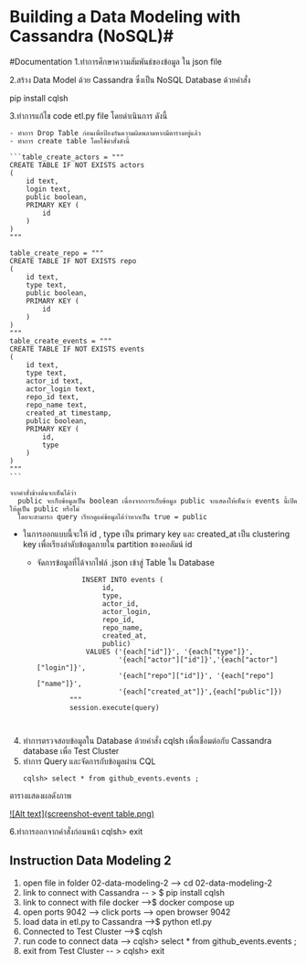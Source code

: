 # Building a Data Modeling with Cassandra (NoSQL)#
#Documentation
1.ทำการศึกษาความสัมพันธ์ของข้อมูล ใน json file 

2.สร้าง Data Model ด้วย Cassandra ซึ่งเป็น NoSQL Database ด้วยคำสั่ง

 pip install cqlsh

3.ทำการแก้ไข code etl.py file
 โดยดำเนินการ ดังนี้

    - ทำการ Drop Table ก่อนเพื่อป้องกันความผิดพลาดหากมีตารางอยู่แล้ว 
    - ทำการ create table โดยใช้คำสั่งดังนี้

    ```table_create_actors = """
    CREATE TABLE IF NOT EXISTS actors
    (
        id text,
        login text,
        public boolean,
        PRIMARY KEY (
            id
        )
    )
    """

    table_create_repo = """
    CREATE TABLE IF NOT EXISTS repo
    (
        id text,
        type text,
        public boolean,
        PRIMARY KEY (
            id
        )
    )
    """
    table_create_events = """
    CREATE TABLE IF NOT EXISTS events
    (
        id text,
        type text,
        actor_id text,
        actor_login text,
        repo_id text,
        repo_name text,
        created_at timestamp,
        public boolean,
        PRIMARY KEY (
            id,
            type
        )
    )
    """
    ```

    จากคำสั่งข้างต้นจะเห็นได้ว่า
      public จะเก็บข้อมูลเป็น boolean เนื่องจากการเก็บข้อมูล public จะแสดงให้เห็นว่า events นี้เปิดให้ดูเป็น public หรือไ่ม่ 
      โดยจะสามารถ query เรียกดูแค่ข้อมูลได้ว่าหากเป็น true = public
 * ในการออกแบบนี้จะให้ id , type เป็น primary key และ created_at เป็น clustering key เพื่อเรียงลำดับข้อมูลภายใน partition ของคอลัมน์ id

    - จัดการข้อมูลที่ได้จากไฟล์ .json เข้าสู่ Table ใน Database
        ```query = f"""
                   INSERT INTO events (
                        id,
                        type,
                        actor_id,
                        actor_login,
                        repo_id,
                        repo_name,
                        created_at,
                        public) 
                    VALUES ('{each["id"]}', '{each["type"]}', 
                            '{each["actor"]["id"]}','{each["actor"]["login"]}',
                            '{each["repo"]["id"]}', '{each["repo"]["name"]}', 
                            '{each["created_at"]}',{each["public"]})
                """
                session.execute(query)
    ```


4. ทำการตรวจสอบข้อมูลใน Database ด้วยคำสั่ง cqlsh เพื่อเชื่อมต่อกับ Cassandra database เพื่อ Test Cluster
5. ทำการ Query และจัดการกับข้อมูลผ่าน CQL
   ```
   cqlsh> select * from github_events.events ;

ตารางแสดงผลดังภาพ

[![Alt text](screenshot-event table.png)](https://github.com/Stangop/dw-and-di/blob/main/02-data-modeling-ii/screenshot-event%20table.png)

6.ทำการออกจากคำสั่งก่อนหน้า
 cqlsh> exit 

 ## Instruction Data Modeling 2 ##
1. open file in folder 02-data-modeling-2  --> cd 02-data-modeling-2
2. link to connect with Cassandra -- > $ pip install cqlsh
3. link to connect with file docker -->$  docker compose up 
4. open ports 9042 --> click ports --> open browser 9042 
5. load data in etl.py to Cassandra -->$  python etl.py 
6. Connected to Test Cluster -->$  cqlsh
7. run code to connect data --> cqlsh> select * from github_events.events ; 
8. exit from Test Cluster -- > cqlsh> exit
